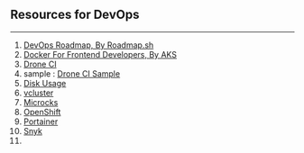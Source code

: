 
##	Resources for DevOps	##
____________________________

1. [DevOps Roadmap, By Roadmap.sh](https://roadmap.sh/devops)
2. [Docker For Frontend Developers, By AKS](https://dev.to/akanksha_9560/docker-for-frontend-developers-1dk5)
3. [Drone CI](https://hub.docker.com/extensions/drone/drone-ci-docker-extension)
4. sample : [Drone CI Sample](https://github.com/pavanbelagatti/Simple-Node-App)
5. [Disk Usage](https://hub.docker.com/extensions/docker/disk-usage-extension)
6. [vcluster](https://hub.docker.com/extensions/loftsh/vcluster-dd-extension)
7. [Microcks](https://hub.docker.com/extensions/microcks/microcks-docker-desktop-extension)
8. [OpenShift](https://hub.docker.com/extensions/redhatdeveloper/openshift-dd-ext)
9. [Portainer](https://hub.docker.com/extensions/portainer/portainer-docker-extension)
10. [Snyk](https://hub.docker.com/r/snyk/snyk-docker-desktop-extension)
11.